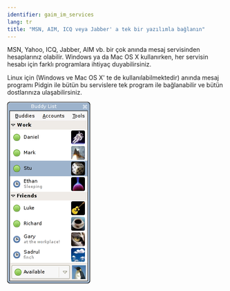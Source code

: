 ```yaml
---
identifier: gaim_im_services
lang: tr
title: "MSN, AIM, ICQ veya Jabber' a tek bir yazılımla bağlanın"
---
```


MSN, Yahoo, ICQ, Jabber, AIM vb. bir çok anında mesaj servisinden hesaplarınız olabilir. Windows ya da Mac OS X kullanırken, her servisin hesabı için farklı programlara ihtiyaç duyabilirsiniz.

Linux için (Windows ve Mac OS X' te de kullanılabilmektedir) anında mesaj programı Pidgin ile bütün bu servislere tek program ile bağlanabilir ve bütün dostlarınıza ulaşabilirsiniz.

<img src="/img/gaim_im_services.png" />

  

